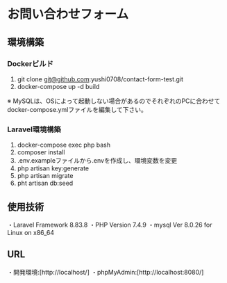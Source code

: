 # お問い合わせフォーム
## 環境構築
### Dockerビルド
1. git clone git@github.com:yushi0708/contact-form-test.git
2. docker-compose up -d build

※ MySQLは、OSによって起動しない場合があるのでそれぞれのPCに合わせてdocker-compose.ymlファイルを編集して下さい。

### Laravel環境構築
1. docker-compose exec php bash
2. composer install
3. .env.exampleファイルから.envを作成し、環境変数を変更
4. php artisan key:generate
5. php artisan migrate
6. pht artisan db:seed
   
## 使用技術
・Laravel Framework 8.83.8
・PHP Version 7.4.9
・mysql  Ver 8.0.26 for Linux on x86_64 

## URL
・開発環境:[http://localhost/]
・phpMyAdmin:[http://localhost:8080/]
